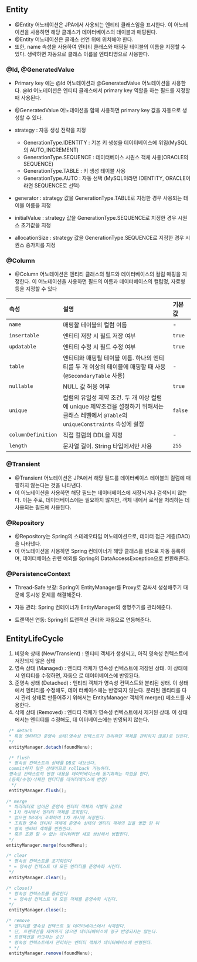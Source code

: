 ## Entity
- @Entity 어노테이션은 JPA에서 사용되는 엔티티 클래스임을 표시한다. 이 어노테이션을 사용하면 해당 클래스가 데이터베이스의 테이블과 매핑된다. 
- @Entity 어노테이션은 클래스 선언 위에 위치해야 한다.
- 또한, name 속성을 사용하여 엔티티 클래스와 매핑될 테이블의 이름을 지정할 수 있다. 생략하면 자동으로 클래스 이름을 엔티티명으로 사용한다.

### @Id, @GeneratedValue
- Primary key 에는 @Id 어노테이션과 @GeneratedValue 어노테이션을 사용한다. @Id 어노테이션은 엔티티 클래스에서 primary key 역할을 하는 필드를 지정할 때 사용된다. 
- @GeneratedValue 어노테이션을 함께 사용하면 primary key 값을 자동으로 생성할 수 있다.

- strategy : 자동 생성 전략을 지정
  - GenerationType.IDENTITY : 기본 키 생성을 데이터베이스에 위임(MySQL의 AUTO_INCREMENT)
  - GenerationType.SEQUENCE : 데이터베이스 시퀀스 객체 사용(ORACLE의 SEQUENCE)
  - GenerationType.TABLE : 키 생성 테이블 사용
  - GenerationType.AUTO : 자동 선택 (MySQL이라면 IDENTITY, ORACLE이라면 SEQUENCE로 선택)
- generator : strategy 값을 GenerationType.TABLE로 지정한 경우 사용되는 테이블 이름을 지정
- initialValue : strategy 값을 GenerationType.SEQUENCE로 지정한 경우 시퀀스 초기값을 지정
- allocationSize : strategy 값을 GenerationType.SEQUENCE로 지정한 경우 시퀀스 증가치를 지정
### @Column
- @Column 어노테이션은 엔티티 클래스의 필드와 데이터베이스의 컬럼 매핑을 지정한다. 이 어노테이션을 사용하면 필드의 이름과 데이터베이스의 컬럼명, 자료형 등을 지정할 수 있다

| 속성 | 설명 | 기본값 |
| :-- | :-- | :-- |
| `name` | 매핑할 테이블의 컬럼 이름 | - |
| `insertable` | 엔티티 저장 시 필드 저장 여부 | `true` |
| `updatable` | 엔티티 수정 시 필드 수정 여부 | `true` |
| `table` | 엔티티와 매핑될 테이블 이름. 하나의 엔티티를 두 개 이상의 테이블에 매핑할 때 사용 (`@SecondaryTable` 사용) | - |
| `nullable` | NULL 값 허용 여부 | `true` |
| `unique` | 컬럼의 유일성 제약 조건. 두 개 이상 컬럼에 unique 제약조건을 설정하기 위해서는 클래스 레벨에서 `@Table`의 `uniqueConstraints` 속성에 설정 | `false` |
| `columnDefinition` | 직접 컬럼의 DDL을 지정 | - |
| `length` | 문자열 길이. String 타입에서만 사용 | `255` |

### @Transient
- @Transient 어노테이션은 JPA에서 해당 필드를 데이터베이스 테이블의 컬럼에 매핑하지 않는다는 것을 나타낸다. 
- 이 어노테이션을 사용하면 해당 필드는 데이터베이스에 저장되거나 검색되지 않는다. 이는 주로, 데이터베이스에는 필요하지 않지만, 객체 내에서 로직을 처리하는 데 사용되는 필드에 사용된다.

### @Repository
- @Repository는 Spring의 스테레오타입 어노테이션으로, 데이터 접근 계층(DAO)을 나타낸다.
- 이 어노테이션을 사용하면 Spring 컨테이너가 해당 클래스를 빈으로 자동 등록하며, 데이터베이스 관련 예외를 Spring의 DataAccessException으로 변환해준다.

### @PersistenceContext
- Thread-Safe 보장: Spring이 EntityManager를 Proxy로 감싸서 생성해주기 때문에 동시성 문제를 해결해준다.

- 자동 관리: Spring 컨테이너가 EntityManager의 생명주기를 관리해준다.

- 트랜잭션 연동: Spring의 트랜잭션 관리와 자동으로 연동해준다.

## EntityLifeCycle
1. 비영속 상태 (New/Transient) : 엔티티 객체가 생성되고, 아직 영속성 컨텍스트에 저장되지 않은 상태
2. 영속 상태 (Managed) : 엔티티 객체가 영속성 컨텍스트에 저장된 상태. 이 상태에서 엔티티를 수정하면, 자동으
   로 데이터베이스에 반영된다.
3. 준영속 상태 (Detached) : 엔티티 객체가 영속성 컨텍스트와 분리된 상태. 이 상태에서 엔티티를 수정해도, 데이
   터베이스에는 반영되지 않는다. 분리된 엔티티를 다시 관리 상태로 만들어주기 위해서는 EntityManager 객체의
   merge() 메소드를 사용한다.
4. 삭제 상태 (Removed) : 엔티티 객체가 영속성 컨텍스트에서 제거된 상태. 이 상태에서는 엔티티를 수정해도, 데
   이터베이스에는 반영되지 않는다.

```java
 /* detach
 * 특정 엔티티만 준영속 상태(영속성 컨텍스트가 관리하던 객체를 관리하지 않음)로 만든다.
 */
 entityManager.detach(foundMenu);

 /* flush
 * 영속성 컨텍스트의 상태를 DB로 내보낸다.
 commit하지 않은 상태이므로 rollback 가능하다.
 영속성 컨텍스트의 변경 내용을 데이터베이스에 동기화하는 작업을 한다.
 (등록/수정/삭제한 엔티티를 데이터베이스에 반영)
  */
 entityManager.flush();
 
/* merge
 * 파라미터로 넘어온 준영속 엔티티 객체의 식별자 값으로
 * 1차 캐시에서 엔티티 객체를 조회한다.
 * 없으면 DB에서 조회하여 1차 캐시에 저장한다.
 * 조회한 영속 엔티티 객체에 준영속 상태의 엔티티 객체의 값을 병합 한 뒤
 * 영속 엔티티 객체를 반환한다.
 * 혹은 조회 할 수 없는 데이터라면 새로 생성해서 병합한다.
 */
entityManager.merge(foundMenu);

/* clear
 * 영속성 컨텍스트를 초기화한다
 * = 영속성 컨텍스트 내 모든 엔티티를 준영속화 시킨다.
 */
 entityManager.clear();

/* close()
 * 영속성 컨텍스트를 종료한다
 * = 영속성 컨텍스트 내 모든 객체를 준영속화 시킨다.
 */
 entityManager.close();

/* remove
 * 엔티티를 영속성 컨텍스트 및 데이터베이스에서 삭제한다.
 * 단, 트랜잭션을 제어하지 않으면 데이터베이스에 영구 반영되지는 않는다.
 * 트랜잭션을 커밋하는 순간
 * 영속성 컨텍스트에서 관리하는 엔티티 객체가 데이터베이스에 반영된다.
 * */
 entityManager.remove(foundMenu);

```